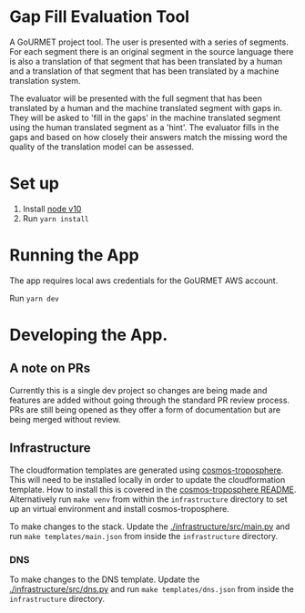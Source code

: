 # Gap Fill Evaluation Tool

A GoURMET project tool. The user is presented with a series of segments. For each segment there is an original segment in the source language there is also a translation of that segment that has been translated by a human and a translation of that segment that has been translated by a machine translation system.

The evaluator will be presented with the full segment that has been translated by a human and the machine translated segment with gaps in. They will be asked to 'fill in the gaps' in the machine translated segment using the human translated segment as a 'hint'.  The evaluator fills in the gaps and based on how closely their answers match the missing word the quality of the translation model can be assessed.

# Set up
1. Install [node v10](https://nodejs.org/en/)
2. Run `yarn install`

# Running the App

The app requires local aws credentials for the GoURMET AWS account.

Run `yarn dev`

# Developing the App.

## A note on PRs

Currently this is a single dev project so changes are being made and features are added without going through the standard PR review process. PRs are still being opened as they offer a form of documentation but are being merged without review.

## Infrastructure

The cloudformation templates are generated using [cosmos-troposphere](https://github.com/bbc/cosmos-troposphere). This will need to be installed locally in order to update the cloudformation template. How to install this is covered in the [cosmos-troposphere README](https://github.com/bbc/cosmos-troposphere/blob/master/README.rst). Alternatively run `make venv` from within the `infrastructure` directory to set up an virtual environment and install cosmos-troposphere.

To make changes to the stack. Update the [./infrastructure/src/main.py](./infrastructure/src/main.py) and run `make templates/main.json` from inside the `infrastructure` directory.

### DNS

To make changes to the DNS template. Update the [./infrastructure/src/dns.py](./infrastructure/src/dns.py) and run `make templates/dns.json` from inside the `infrastructure` directory.
